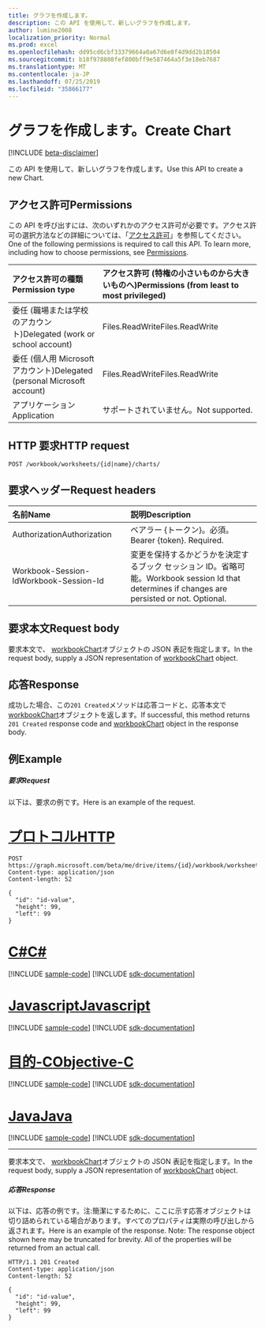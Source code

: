 ```yaml
---
title: グラフを作成します。
description: この API を使用して、新しいグラフを作成します。
author: lumine2008
localization_priority: Normal
ms.prod: excel
ms.openlocfilehash: dd95cd6cbf33379664a0a67d6e8f4d9dd2b18504
ms.sourcegitcommit: b18f978808fef800bff9e587464a5f3e18eb7687
ms.translationtype: MT
ms.contentlocale: ja-JP
ms.lasthandoff: 07/25/2019
ms.locfileid: "35866177"
---
```

# <a name="create-chart"></a><span data-ttu-id="814f5-103">グラフを作成します。</span><span class="sxs-lookup"><span data-stu-id="814f5-103">Create Chart</span></span>

[!INCLUDE [beta-disclaimer](../../includes/beta-disclaimer.md)]

<span data-ttu-id="814f5-104">この API を使用して、新しいグラフを作成します。</span><span class="sxs-lookup"><span data-stu-id="814f5-104">Use this API to create a new Chart.</span></span>
## <a name="permissions"></a><span data-ttu-id="814f5-105">アクセス許可</span><span class="sxs-lookup"><span data-stu-id="814f5-105">Permissions</span></span>
<span data-ttu-id="814f5-p101">この API を呼び出すには、次のいずれかのアクセス許可が必要です。アクセス許可の選択方法などの詳細については、「[アクセス許可](/graph/permissions-reference)」を参照してください。</span><span class="sxs-lookup"><span data-stu-id="814f5-p101">One of the following permissions is required to call this API. To learn more, including how to choose permissions, see [Permissions](/graph/permissions-reference).</span></span>

|<span data-ttu-id="814f5-108">アクセス許可の種類</span><span class="sxs-lookup"><span data-stu-id="814f5-108">Permission type</span></span>      | <span data-ttu-id="814f5-109">アクセス許可 (特権の小さいものから大きいものへ)</span><span class="sxs-lookup"><span data-stu-id="814f5-109">Permissions (from least to most privileged)</span></span>              |
|:--------------------|:---------------------------------------------------------|
|<span data-ttu-id="814f5-110">委任 (職場または学校のアカウント)</span><span class="sxs-lookup"><span data-stu-id="814f5-110">Delegated (work or school account)</span></span> | <span data-ttu-id="814f5-111">Files.ReadWrite</span><span class="sxs-lookup"><span data-stu-id="814f5-111">Files.ReadWrite</span></span>    |
|<span data-ttu-id="814f5-112">委任 (個人用 Microsoft アカウント)</span><span class="sxs-lookup"><span data-stu-id="814f5-112">Delegated (personal Microsoft account)</span></span> | <span data-ttu-id="814f5-113">Files.ReadWrite</span><span class="sxs-lookup"><span data-stu-id="814f5-113">Files.ReadWrite</span></span>    |
|<span data-ttu-id="814f5-114">アプリケーション</span><span class="sxs-lookup"><span data-stu-id="814f5-114">Application</span></span> | <span data-ttu-id="814f5-115">サポートされていません。</span><span class="sxs-lookup"><span data-stu-id="814f5-115">Not supported.</span></span> |

## <a name="http-request"></a><span data-ttu-id="814f5-116">HTTP 要求</span><span class="sxs-lookup"><span data-stu-id="814f5-116">HTTP request</span></span>
<!-- { "blockType": "ignored" } -->
```http
POST /workbook/worksheets/{id|name}/charts/

```
## <a name="request-headers"></a><span data-ttu-id="814f5-117">要求ヘッダー</span><span class="sxs-lookup"><span data-stu-id="814f5-117">Request headers</span></span>
| <span data-ttu-id="814f5-118">名前</span><span class="sxs-lookup"><span data-stu-id="814f5-118">Name</span></span>       | <span data-ttu-id="814f5-119">説明</span><span class="sxs-lookup"><span data-stu-id="814f5-119">Description</span></span>|
|:---------------|:----------|
| <span data-ttu-id="814f5-120">Authorization</span><span class="sxs-lookup"><span data-stu-id="814f5-120">Authorization</span></span>  | <span data-ttu-id="814f5-p102">ベアラー {トークン}。必須。</span><span class="sxs-lookup"><span data-stu-id="814f5-p102">Bearer {token}. Required.</span></span> |
| <span data-ttu-id="814f5-123">Workbook-Session-Id</span><span class="sxs-lookup"><span data-stu-id="814f5-123">Workbook-Session-Id</span></span>  | <span data-ttu-id="814f5-p103">変更を保持するかどうかを決定するブック セッション ID。省略可能。</span><span class="sxs-lookup"><span data-stu-id="814f5-p103">Workbook session Id that determines if changes are persisted or not. Optional.</span></span>|

## <a name="request-body"></a><span data-ttu-id="814f5-126">要求本文</span><span class="sxs-lookup"><span data-stu-id="814f5-126">Request body</span></span>
<span data-ttu-id="814f5-127">要求本文で、 [workbookChart](../resources/workbookchart.md)オブジェクトの JSON 表記を指定します。</span><span class="sxs-lookup"><span data-stu-id="814f5-127">In the request body, supply a JSON representation of [workbookChart](../resources/workbookchart.md) object.</span></span>

## <a name="response"></a><span data-ttu-id="814f5-128">応答</span><span class="sxs-lookup"><span data-stu-id="814f5-128">Response</span></span>

<span data-ttu-id="814f5-129">成功した場合、この`201 Created`メソッドは応答コードと、応答本文で[workbookChart](../resources/workbookchart.md)オブジェクトを返します。</span><span class="sxs-lookup"><span data-stu-id="814f5-129">If successful, this method returns `201 Created` response code and [workbookChart](../resources/workbookchart.md) object in the response body.</span></span>

## <a name="example"></a><span data-ttu-id="814f5-130">例</span><span class="sxs-lookup"><span data-stu-id="814f5-130">Example</span></span>
##### <a name="request"></a><span data-ttu-id="814f5-131">要求</span><span class="sxs-lookup"><span data-stu-id="814f5-131">Request</span></span>
<span data-ttu-id="814f5-132">以下は、要求の例です。</span><span class="sxs-lookup"><span data-stu-id="814f5-132">Here is an example of the request.</span></span>

# <a name="httptabhttp"></a>[<span data-ttu-id="814f5-133">プロトコル</span><span class="sxs-lookup"><span data-stu-id="814f5-133">HTTP</span></span>](#tab/http)
<!-- {
  "blockType": "request",
  "name": "create_chart_from_worksheet"
}-->
```http
POST https://graph.microsoft.com/beta/me/drive/items/{id}/workbook/worksheets/{id|name}/charts
Content-type: application/json
Content-length: 52

{
  "id": "id-value",
  "height": 99,
  "left": 99
}
```
# <a name="ctabcsharp"></a>[<span data-ttu-id="814f5-134">C#</span><span class="sxs-lookup"><span data-stu-id="814f5-134">C#</span></span>](#tab/csharp)
[!INCLUDE [sample-code](../includes/snippets/csharp/create-chart-from-worksheet-csharp-snippets.md)]
[!INCLUDE [sdk-documentation](../includes/snippets/snippets-sdk-documentation-link.md)]

# <a name="javascripttabjavascript"></a>[<span data-ttu-id="814f5-135">Javascript</span><span class="sxs-lookup"><span data-stu-id="814f5-135">Javascript</span></span>](#tab/javascript)
[!INCLUDE [sample-code](../includes/snippets/javascript/create-chart-from-worksheet-javascript-snippets.md)]
[!INCLUDE [sdk-documentation](../includes/snippets/snippets-sdk-documentation-link.md)]

# <a name="objective-ctabobjc"></a>[<span data-ttu-id="814f5-136">目的-C</span><span class="sxs-lookup"><span data-stu-id="814f5-136">Objective-C</span></span>](#tab/objc)
[!INCLUDE [sample-code](../includes/snippets/objc/create-chart-from-worksheet-objc-snippets.md)]
[!INCLUDE [sdk-documentation](../includes/snippets/snippets-sdk-documentation-link.md)]

# <a name="javatabjava"></a>[<span data-ttu-id="814f5-137">Java</span><span class="sxs-lookup"><span data-stu-id="814f5-137">Java</span></span>](#tab/java)
[!INCLUDE [sample-code](../includes/snippets/java/create-chart-from-worksheet-java-snippets.md)]
[!INCLUDE [sdk-documentation](../includes/snippets/snippets-sdk-documentation-link.md)]

---

<span data-ttu-id="814f5-138">要求本文で、 [workbookChart](../resources/workbookchart.md)オブジェクトの JSON 表記を指定します。</span><span class="sxs-lookup"><span data-stu-id="814f5-138">In the request body, supply a JSON representation of [workbookChart](../resources/workbookchart.md) object.</span></span>
##### <a name="response"></a><span data-ttu-id="814f5-139">応答</span><span class="sxs-lookup"><span data-stu-id="814f5-139">Response</span></span>
<span data-ttu-id="814f5-p104">以下は、応答の例です。注:簡潔にするために、ここに示す応答オブジェクトは切り詰められている場合があります。すべてのプロパティは実際の呼び出しから返されます。</span><span class="sxs-lookup"><span data-stu-id="814f5-p104">Here is an example of the response. Note: The response object shown here may be truncated for brevity. All of the properties will be returned from an actual call.</span></span>
<!-- {
  "blockType": "response",
  "truncated": true,
  "@odata.type": "microsoft.graph.workbookChart"
} -->
```http
HTTP/1.1 201 Created
Content-type: application/json
Content-length: 52

{
  "id": "id-value",
  "height": 99,
  "left": 99
}
```

<!-- uuid: 8fcb5dbc-d5aa-4681-8e31-b001d5168d79
2015-10-25 14:57:30 UTC -->
<!--
{
  "type": "#page.annotation",
  "description": "Create Chart",
  "keywords": "",
  "section": "documentation",
  "tocPath": "",
  "suppressions": [
  ]
}
-->
